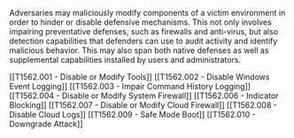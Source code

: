 Adversaries may maliciously modify components of a victim environment in order to hinder or disable defensive mechanisms. This not only involves impairing preventative defenses, such as firewalls and anti-virus, but also detection capabilities that defenders can use to audit activity and identify malicious behavior. This may also span both native defenses as well as supplemental capabilities installed by users and administrators.

[[T1562.001 - Disable or Modify Tools]]
[[T1562.002 - Disable Windows Event Logging]]
[[T1562.003 - Impair Command History Logging]]
[[T1562.004 - Disable or Modify System Firewall]]
[[T1562.006 - Indicator Blocking]]
[[T1562.007 - Disable or Modify Cloud Firewall]]
[[T1562.008 - Disable Cloud Logs]]
[[T1562.009 - Safe Mode Boot]]
[[T1562.010 - Downgrade Attack]]